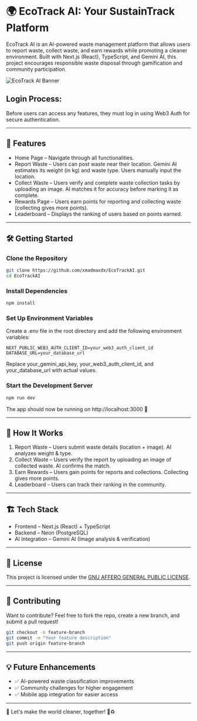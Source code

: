 # 🌍 EcoTrack AI: Your SustainTrack Platform  

EcoTrack AI is an AI-powered waste management platform that allows users to report waste, collect waste, and earn rewards while promoting a cleaner environment. Built with Next.js (React), TypeScript, and Gemini AI, this project encourages responsible waste disposal through gamification and community participation.


![EcoTrack AI Banner](https://i.postimg.cc/hG1THsLC/Screenshot-2025-02-17-130702.png)

## Login Process:
Before users can access any features, they must log in using Web3 Auth for secure authentication.


---

## 🚀 Features  

- Home Page – Navigate through all functionalities.  
- Report Waste – Users can post waste near their location. Gemini AI estimates its weight (in kg) and waste type. Users manually input the location.  
- Collect Waste – Users verify and complete waste collection tasks by uploading an image. AI matches it for accuracy before marking it as complete.  
- Rewards Page – Users earn points for reporting and collecting waste (collecting gives more points).  
- Leaderboard – Displays the ranking of users based on points earned.  

---

## 🛠 Getting Started  

### Clone the Repository  

````sh
git clone https://github.com/xmadmaxdx/EcoTrackAI.git
cd EcoTrackAI
````

### Install Dependencies  

````sh
npm install
````

### Set Up Environment Variables  

Create a .env file in the root directory and add the following environment variables:  

````plaintext
NEXT_PUBLIC_WEB3_AUTH_CLIENT_ID=your_web3_auth_client_id
DATABASE_URL=your_database_url
````

Replace your_gemini_api_key, your_web3_auth_client_id, and your_database_url with actual values.  

### Start the Development Server  

````sh
npm run dev
````

The app should now be running on http://localhost:3000 🚀  

---

## 🎯 How It Works  

1. Report Waste – Users submit waste details (location + image). AI analyzes weight & type.  
2. Collect Waste – Users verify the report by uploading an image of collected waste. AI confirms the match.  
3. Earn Rewards – Users gain points for reports and collections. Collecting gives more points.  
4. Leaderboard – Users can track their ranking in the community.  

---

## 🏗 Tech Stack  

- Frontend – Next.js (React) + TypeScript
- Backend – Neon (PostgreSQL)
- AI Integration – Gemini AI (Image analysis & verification)  

---

## 📜 License  

This project is licensed under the [GNU AFFERO GENERAL PUBLIC LICENSE](LICENSE).  

---

## 🤝 Contributing  

Want to contribute? Feel free to fork the repo, create a new branch, and submit a pull request!  

````sh
git checkout -b feature-branch
git commit -m "Your feature description"
git push origin feature-branch
````

---

## 💡 Future Enhancements  

- ✅ AI-powered waste classification improvements  
- ✅ Community challenges for higher engagement  
- ✅ Mobile app integration for easier access  

---

🌱 Let's make the world cleaner, together! 🚮♻️
